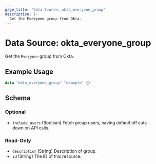 ```yaml
---
page_title: "Data Source: okta_everyone_group"
description: |-
  Get the Everyone group from Okta.
---
```


# Data Source: okta_everyone_group

Get the `Everyone` group from Okta.

## Example Usage

```terraform
data "okta_everyone_group" "example" {}
```

<!-- schema generated by tfplugindocs -->
## Schema

### Optional

- `include_users` (Boolean) Fetch group users, having default off cuts down on API calls.

### Read-Only

- `description` (String) Description of group.
- `id` (String) The ID of this resource.


